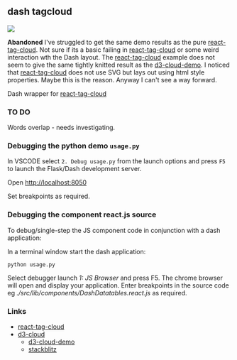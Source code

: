 ## dash tagcloud

![](https://raw.githubusercontent.com/IjzerenHein/react-tag-cloud/master/react-tag-cloud.gif)


**Abandoned** I've struggled to get the same demo results as the pure [react-tag-cloud]. Not sure if its
a basic failing in [react-tag-cloud] or some weird interaction wth the Dash layout. The [react-tag-cloud]
example does not seem to give the same tightly knitted result as the [d3-cloud-demo]. I noticed that
[react-tag-cloud] does not use SVG but lays out using html style properties. Maybe this is the
reason. Anyway I can't see a way forward.


Dash wrapper for [react-tag-cloud]

### TO DO

Words overlap - needs investigating.


### Debugging the python demo `usage.py`

In VSCODE select `2. Debug usage.py` from the launch options and press `F5` to launch the
Flask/Dash development server.

Open [http://localhost:8050](http://localhost:8050)

Set breakpoints as required.

### Debugging the component react.js source

To debug/single-step the JS component code in conjunction with a dash application:

In a terminal window start the dash application:

    python usage.py

Select debugger launch *1: JS Browser* and press F5. The chrome browser
will open and display your application. Enter breakpoints in the source
code eg *./src/lib/components/DashDatatables.react.js* as required.


### Links

* [react-tag-cloud](https://github.com/IjzerenHein/react-tag-cloud)
* [d3-cloud](https://github.com/jasondavies/d3-cloud)
    * [d3-cloud-demo]
    * [stackblitz](https://stackblitz.com/edit/react-tag-cloud-t5x4zt?file=App.js)


[react-tag-cloud]: https://github.com/IjzerenHein/react-tag-cloud
[d3-cloud-demo]: https://www.jasondavies.com/wordcloud/